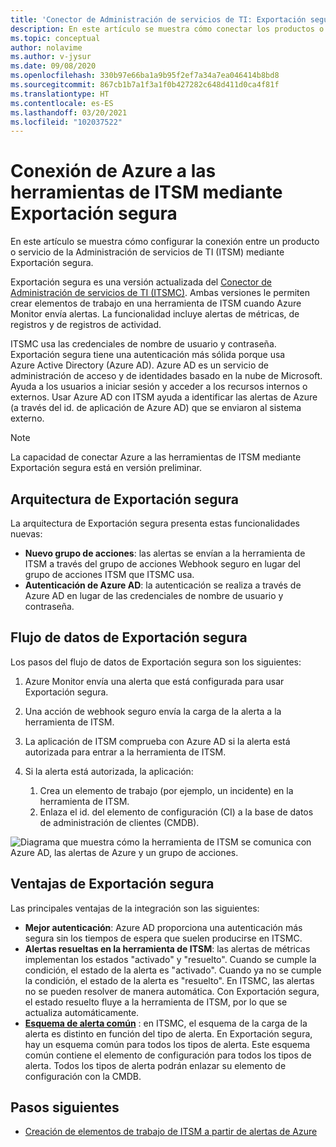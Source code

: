 ```yaml
---
title: 'Conector de Administración de servicios de TI: Exportación segura en Azure Monitor'
description: En este artículo se muestra cómo conectar los productos o servicios de ITSM con Exportación seguridad en Azure Monitor para supervisar y administrar de manera centralizada los elementos de trabajo de ITSM.
ms.topic: conceptual
author: nolavime
ms.author: v-jysur
ms.date: 09/08/2020
ms.openlocfilehash: 330b97e66ba1a9b95f2ef7a34a7ea046414b8bd8
ms.sourcegitcommit: 867cb1b7a1f3a1f0b427282c648d411d0ca4f81f
ms.translationtype: HT
ms.contentlocale: es-ES
ms.lasthandoff: 03/20/2021
ms.locfileid: "102037522"
---
```

# <a name="connect-azure-to-itsm-tools-by-using-secure-export"></a>Conexión de Azure a las herramientas de ITSM mediante Exportación segura

En este artículo se muestra cómo configurar la conexión entre un producto o servicio de la Administración de servicios de TI (ITSM) mediante Exportación segura.

Exportación segura es una versión actualizada del [Conector de Administración de servicios de TI (ITSMC)](./itsmc-overview.md). Ambas versiones le permiten crear elementos de trabajo en una herramienta de ITSM cuando Azure Monitor envía alertas. La funcionalidad incluye alertas de métricas, de registros y de registros de actividad.

ITSMC usa las credenciales de nombre de usuario y contraseña. Exportación segura tiene una autenticación más sólida porque usa Azure Active Directory (Azure AD). Azure AD es un servicio de administración de acceso y de identidades basado en la nube de Microsoft. Ayuda a los usuarios a iniciar sesión y acceder a los recursos internos o externos. Usar Azure AD con ITSM ayuda a identificar las alertas de Azure (a través del id. de aplicación de Azure AD) que se enviaron al sistema externo.

> [!NOTE]
> La capacidad de conectar Azure a las herramientas de ITSM mediante Exportación segura está en versión preliminar.

## <a name="secure-export-architecture"></a>Arquitectura de Exportación segura

La arquitectura de Exportación segura presenta estas funcionalidades nuevas:

* **Nuevo grupo de acciones**: las alertas se envían a la herramienta de ITSM a través del grupo de acciones Webhook seguro en lugar del grupo de acciones ITSM que ITSMC usa.
* **Autenticación de Azure AD**: la autenticación se realiza a través de Azure AD en lugar de las credenciales de nombre de usuario y contraseña.

## <a name="secure-export-data-flow"></a>Flujo de datos de Exportación segura

Los pasos del flujo de datos de Exportación segura son los siguientes:

1. Azure Monitor envía una alerta que está configurada para usar Exportación segura.
2. Una acción de webhook seguro envía la carga de la alerta a la herramienta de ITSM.
3. La aplicación de ITSM comprueba con Azure AD si la alerta está autorizada para entrar a la herramienta de ITSM.
4. Si la alerta está autorizada, la aplicación:
   
   1. Crea un elemento de trabajo (por ejemplo, un incidente) en la herramienta de ITSM.
   2. Enlaza el id. del elemento de configuración (CI) a la base de datos de administración de clientes (CMDB).

![Diagrama que muestra cómo la herramienta de ITSM se comunica con Azure AD, las alertas de Azure y un grupo de acciones.](media/it-service-management-connector-secure-webhook-connections/secure-export-diagram.png)

## <a name="benefits-of-secure-export"></a>Ventajas de Exportación segura

Las principales ventajas de la integración son las siguientes:

* **Mejor autenticación**: Azure AD proporciona una autenticación más segura sin los tiempos de espera que suelen producirse en ITSMC.
* **Alertas resueltas en la herramienta de ITSM**: las alertas de métricas implementan los estados "activado" y "resuelto". Cuando se cumple la condición, el estado de la alerta es "activado". Cuando ya no se cumple la condición, el estado de la alerta es "resuelto". En ITSMC, las alertas no se pueden resolver de manera automática. Con Exportación segura, el estado resuelto fluye a la herramienta de ITSM, por lo que se actualiza automáticamente.
* **[Esquema de alerta común](./alerts-common-schema.md)** : en ITSMC, el esquema de la carga de la alerta es distinto en función del tipo de alerta. En Exportación segura, hay un esquema común para todos los tipos de alerta. Este esquema común contiene el elemento de configuración para todos los tipos de alerta. Todos los tipos de alerta podrán enlazar su elemento de configuración con la CMDB.

## <a name="next-steps"></a>Pasos siguientes

* [Creación de elementos de trabajo de ITSM a partir de alertas de Azure](./itsmc-overview.md)